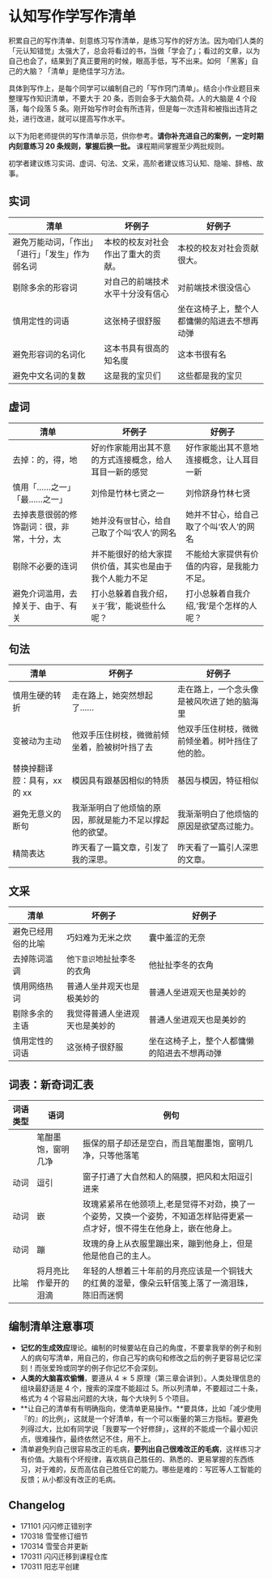 # 认知写作学写作清单

积累自己的写作清单、刻意练习写作清单，是练习写作的好方法。因为咱们人类的「元认知错觉」太强大了，总会将看过的书，当做「学会了」；看过的文章，以为自己也会了，结果到了真正要用的时候，眼高手低，写不出来。如何 「黑客」自己的大脑？「清单」是绝佳学习方法。

具体到写作上，是每个同学可以编制自己的「写作窍门清单」。结合小作业题目来整理写作知识清单，不要大于 20 条，否则会多于大脑负荷。人的大脑是 4 个段落，每个段落 5 条。刚开始写作时会有所违背，但是每一次违背和被指出违背之处，进行改进，就可以提高写作水平。

以下为阳老师提供的写作清单示范，供你参考。**请你补充进自己的案例，一定时期内刻意练习 20 条规则，掌握后换一批。** 课程期间掌握至少两批规则。

初学者建议练习实词、虚词、句法、文采，高阶者建议练习认知、隐喻、辞格、故事。

## 实词

清单 | 坏例子| 好例子
------------ | -------------| -------------
避免万能动词，「作出」「进行」「发生」作为弱名词| 本校的校友对社会作出了重大的贡献。 |本校的校友对社会贡献很大。
|剔除多余的形容词|对自己的前端技术水平十分没有信心|对前端技术很没信心|
慎用定性的词语|这张椅子很舒服|坐在这椅子上，整个人都慵懒的陷进去不想再动弹
避免形容词的名词化| 这本书具有很高的知名度| 这本书很有名
避免中文名词的复数| 这是我的宝贝们  | 这些都是我的宝贝



## 虚词

清单 | 坏例子| 好例子
------------ | -------------| -------------
|去掉：的，得，地|好`的`作家能用出其不意的方式连接概念，给人耳目一新的感觉|好作家能出其不意地连接概念，让人耳目一新|   
慎用「……之一」「最……之一」|刘伶是竹林七贤之一 |刘伶跻身竹林七贤
|去掉表意很弱的修饰副词：很，非常，十分，太|她并没有`很`甘心，给自己取了个叫‘农人’的网名|她并不甘心，给自己取了个叫‘农人’的网名|  
|剔除不必要的连词|并不能很好的给大家提供价值，其实也是由于我个人能力不足|不能给大家提供有价值的内容，是我能力不足。|
|避免介词滥用，去掉关于、由于、有关|打小总躲着自我介绍，`关于`‘我’，能说些什么呢？|打小总躲着自我介绍,‘我‘是个怎样的人呢？|


## 句法

清单 | 坏例子| 好例子
------------ | -------------| -------------
慎用生硬的转折|走在路上，她突然想起了…… |走在路上，一个念头像是被风吹进了她的脑海里
|变被动为主动|他双手压住树枝，微微前倾坐着，脸被树叶挡了去|他双手压住树枝，微微前倾坐着。树叶挡住了他的脸。|   
|替换掉翻译腔：具有，xx 的 xx|模因具有跟基因相似的特质|基因与模因，特征相似|  
|避免无意义的断句|我渐渐明白了他烦恼的原因，那就是能力不足以撑起他的欲望。|我渐渐明白了他烦恼的原因是欲望高过能力。|
|精简表达|昨天看了一篇文章，引发了我的深思。|昨天看了一篇引人深思的文章。|


## 文采

清单 | 坏例子| 好例子
------------ | -------------| -------------
避免已经用俗的比喻| 巧妇难为无米之炊 |囊中羞涩的无奈
|去掉陈词滥调|他`下意识`地扯扯李冬的衣角|他扯扯李冬的衣角|  
慎用网络热词|普通人坐井观天也是极美妙的 |普通人坐进观天也是美妙的
剔除多余的主语|我觉得普通人坐进观天也是美妙的|普通人坐进观天也是美妙的
慎用定性的词语|这张椅子很舒服|坐在这椅子上，整个人都慵懒的陷进去不想再动弹

## 词表：新奇词汇表  

| 词语类型      | 语词        | 例句 |
| ------------- |-------------| -----|
|   | 笔酣墨饱，窗明几净| 振保的扇子却还是空白，而且笔酣墨饱，窗明几净，只等他落笔 |
| 动词 |逗引     |窗子打通了大自然和人的隔膜，把风和太阳逗引进来    |
|动词  |嵌      |  玫瑰紧紧吊在他颈项上,老是觉得不对劲，换了一个姿势，又换一个姿势，不知道怎样贴得更紧一点才好，恨不得生在他身上，嵌在他身上。 |
|  动词|蹦| 玫瑰的身上从衣服里蹦出来，蹦到他身上，但是他是他自己的主人。|
|比喻  |将月亮比作晕开的泪滴|年轻的人想着三十年前的月亮应该是一个铜钱大的红黄的湿晕，像朵云轩信笺上落了一滴泪珠，陈旧而迷惘 |  

## 编制清单注意事项

- **记忆的生成效应**理论。编制的时候要站在自己的角度，不要拿我举的例子和别人的病句写清单，用自己的，你自己写的病句和修改之后的例子更容易记忆深刻！而张爱玲或同学的例子你记忆不会深刻。
- **人类的大脑喜欢偷懒**，要遵从 4 ＊ 5 原理（第三章会讲到）。人类处理信息的组块最舒适是 4 个，搜索的深度不能超过 5。所以列清单，不要超过二十条，格式为 4 个容易出问题的大块，每个大块列 5 个项目。
- **让自己的清单有有明确指向，使清单更易操作。**要具体，比如「减少使用『的』的比例」，这就是一个好清单，有一个可以衡量的第三方指标。要避免列得过大，比如有同学说「我要写一个好修辞」，这样的不能成一个最小知识点，很难操作，最终依然记不住，用不上。
- 清单避免列自己很容易改正的毛病，**要列出自己很难改正的毛病**，这样练习才有价值。大脑有个坏规律，喜欢挑自己胜任的、熟悉的、更易掌握的东西练习，对于难的，反而高估自己胜任它的能力。哪些是难的：写匠等人工智能的反馈；从小都没有改正的毛病。

## Changelog

- 171101 闪闪修正错别字
- 170318 雪莹修订细节
- 170314 雪莹合并更新
- 170311 闪闪迁移到课程仓库
- 170311 阳志平创建




